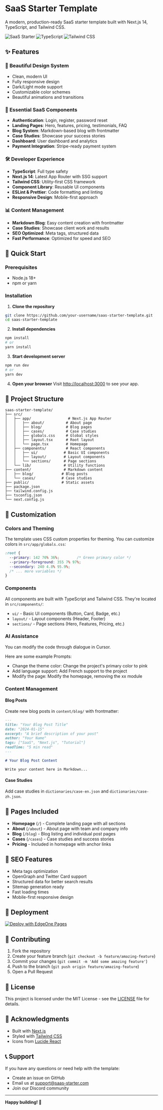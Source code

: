 # SaaS Starter Template

A modern, production-ready SaaS starter template built with Next.js 14, TypeScript, and Tailwind CSS. 

![SaaS Starter](https://img.shields.io/badge/Next.js-14-black)
![TypeScript](https://img.shields.io/badge/TypeScript-5.0-blue)
![Tailwind CSS](https://img.shields.io/badge/Tailwind_CSS-3.3-38B2AC)

## ✨ Features

### 🎨 **Beautiful Design System**
- Clean, modern UI
- Fully responsive design
- Dark/Light mode support
- Customizable color schemes
- Beautiful animations and transitions

### 🔧 **Essential SaaS Components**
- **Authentication**: Login, register, password reset
- **Landing Pages**: Hero, features, pricing, testimonials, FAQ
- **Blog System**: Markdown-based blog with frontmatter
- **Case Studies**: Showcase your success stories
- **Dashboard**: User dashboard and analytics
- **Payment Integration**: Stripe-ready payment system

### 🛠 **Developer Experience**
- **TypeScript**: Full type safety
- **Next.js 14**: Latest App Router with SSG support
- **Tailwind CSS**: Utility-first CSS framework
- **Component Library**: Reusable UI components
- **ESLint & Prettier**: Code formatting and linting
- **Responsive Design**: Mobile-first approach

### 📊 **Content Management**
- **Markdown Blog**: Easy content creation with frontmatter
- **Case Studies**: Showcase client work and results
- **SEO Optimized**: Meta tags, structured data
- **Fast Performance**: Optimized for speed and SEO

## 🚀 Quick Start

### Prerequisites
- Node.js 18+ 
- npm or yarn

### Installation

1. **Clone the repository**
```bash
git clone https://github.com/your-username/saas-starter-template.git
cd saas-starter-template
```

2. **Install dependencies**
```bash
npm install
# or
yarn install
```

3. **Start development server**
```bash
npm run dev
# or
yarn dev
```

4. **Open your browser**
Visit [http://localhost:3000](http://localhost:3000) to see your app.

## 📁 Project Structure

```
saas-starter-template/
├── src/
│   ├── app/                 # Next.js App Router
│   │   ├── about/          # About page
│   │   ├── blog/           # Blog pages
│   │   ├── cases/          # Case studies
│   │   ├── globals.css     # Global styles
│   │   ├── layout.tsx      # Root layout
│   │   └── page.tsx        # Homepage
│   ├── components/         # React components
│   │   ├── ui/            # Basic UI components
│   │   ├── layout/        # Layout components
│   │   └── sections/      # Page sections
│   └── lib/               # Utility functions
├── content/               # Markdown content
│   ├── blog/             # Blog posts
│   └── cases/            # Case studies
├── public/               # Static assets
├── package.json
├── tailwind.config.js
├── tsconfig.json
└── next.config.js
```

## 🎨 Customization

### Colors and Theming

The template uses CSS custom properties for theming. You can customize colors in `src/app/globals.css`:

```css
:root {
  --primary: 142 76% 36%;        /* Green primary color */
  --primary-foreground: 355 7% 97%;
  --secondary: 240 4.8% 95.9%;
  /* ... more variables */
}
```

### Components

All components are built with TypeScript and Tailwind CSS. They're located in `src/components/`:

- `ui/` - Basic UI components (Button, Card, Badge, etc.)
- `layout/` - Layout components (Header, Footer)
- `sections/` - Page sections (Hero, Features, Pricing, etc.)

### AI Assistance
You can modify the code through dialogue in Cursor.

Here are some example Prompts:
- Change the theme color: Change the project's primary color to pink
- Add language support: Add French support to the project
- Modify the page: Modify the homepage, removing the xx module

### Content Management

#### Blog Posts
Create new blog posts in `content/blog/` with frontmatter:

```markdown
---
title: "Your Blog Post Title"
date: "2024-01-15"
excerpt: "A brief description of your post"
author: "Your Name"
tags: ["SaaS", "Next.js", "Tutorial"]
readTime: "5 min read"
---

# Your Blog Post Content

Write your content here in Markdown...
```

#### Case Studies
Add case studies in `dictionaries/case-en.json` and `dictionaries/case-zh.json`.

## 📱 Pages Included

- **Homepage** (`/`) - Complete landing page with all sections
- **About** (`/about`) - About page with team and company info
- **Blog** (`/blog`) - Blog listing and individual post pages
- **Cases** (`/cases`) - Case studies and success stories
- **Pricing** - Included in homepage with anchor links

## 🎯 SEO Features

- Meta tags optimization
- OpenGraph and Twitter Card support
- Structured data for better search results
- Sitemap generation ready
- Fast loading times
- Mobile-first responsive design

## 🚀 Deployment
[![Deploy with EdgeOne Pages](https://cdnstatic.tencentcs.com/edgeone/pages/deploy.svg)](https://edgeone.ai/pages/new?template=saas-starter)

## 🤝 Contributing

1. Fork the repository
2. Create your feature branch (`git checkout -b feature/amazing-feature`)
3. Commit your changes (`git commit -m 'Add some amazing feature'`)
4. Push to the branch (`git push origin feature/amazing-feature`)
5. Open a Pull Request

## 📄 License

This project is licensed under the MIT License - see the [LICENSE](LICENSE) file for details.

## 🙏 Acknowledgments

- Built with [Next.js](https://nextjs.org/)
- Styled with [Tailwind CSS](https://tailwindcss.com/)
- Icons from [Lucide React](https://lucide.dev/)

## 📞 Support

If you have any questions or need help with the template:

- Create an issue on GitHub
- Email us at support@saas-starter.com
- Join our Discord community

---

**Happy building! 🚀** 